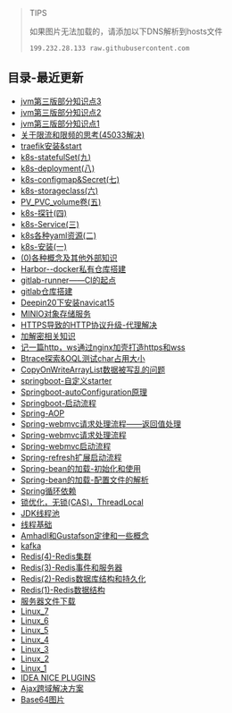 > TIPS
>
> 如果图片无法加载的，请添加以下DNS解析到hosts文件
> 
> `199.232.28.133 raw.githubusercontent.com`

## 目录-最近更新

- [jvm第三版部分知识点3](./JVM/jvm第三版部分知识点3/jvm第三版部分知识点3.md)
- [jvm第三版部分知识点2](./JVM/jvm第三版部分知识点2/jvm第三版部分知识点2.md)
- [jvm第三版部分知识点1](./JVM/jvm第三版部分知识点1/jvm第三版部分知识点1.md)
- [关于限流和限频的思考(45033解决)](./一些问题/限频/限频.md)
- [traefik安装&start](./traefik/1_install_start/1_install_start.md)
- [k8s-statefulSet(九)](./k8sInAction/9_k8s-statefulSet/9_k8s-statefulSet.md)
- [k8s-deployment(八)](./k8sInAction/8_k8s-deployment/8_k8s-deployment.md)
- [k8s-configmap&Secret(七)](./k8sInAction/7_k8s-configmap/7_k8s-configmap.md)
- [k8s-storageclass(六)](./k8sInAction/6_k8s-storageclass/6_k8s-storageclass.md)
- [PV_PVC_volume卷(五)](./k8sInAction/5_k8s-volume/5_k8s-volume.md)
- [k8s-探针(四)](./k8sInAction/4_k8s-探针/k8s-探针(四).md)
- [k8s-Service(三)](./k8sInAction/3_k8s-Service/k8s-Service(三).md)
- [k8s各种yaml资源(二)](./k8sInAction/2_k8s-yaml-resource/k8s各种yaml资源(二).md)
- [k8s-安装(一)](./k8sInAction/1_k8s-install/k8s-安装(一).md)
- [(0)各种概念及其他外部知识](./k8sInAction/0_k8s-other/各种概念及其他外部知识_0.md)
- [Harbor--docker私有仓库搭建](./中间件/harbor/harbor.md)
- [gitlab-runner——CI的起点](./中间件/gitlab-runner-docker/gitlab-runner-docker.md)
- [gitlab仓库搭建](./中间件/gitlab-install/gitlab.md)
- [Deepin20下安装navicat15](./中间件/Deepin20下安装navicat15/Deepin20下安装navicat15.md)
- [MINIO对象存储服务](./中间件/minio/minio.md)
- [HTTPS导致的HTTP协议升级-代理解决](./SSL/httpsProxy/httpsProxy.md)
- [加解密相关知识](./SSL/加解密相关知识/加解密相关知识.md)
- [记一篇http，ws通过nginx加壳打造https和wss](./SSL/http_ws_ssl/http_ws_ssl.md)
- [Btrace探索&OQL测试char占用大小](./java/other/btrace_OQL_char/btrace_OQL_char.md)
- [CopyOnWriteArrayList数据被写乱的问题](./一些问题/copyOnWriteArrayList/copyOnWriteArrayList.md)
- [springboot-自定义starter](./spring/springboot-starter/springboot-starter.md)
- [Springboot-autoConfiguration原理](./spring/springboot-autoConfiguration/springboot-autoConfiguration.md)
- [Springboot-启动流程](./spring/springboot-init/springboot-init.md)
- [Spring-AOP](./spring/aop/aop.md)
- [Spring-webmvc请求处理流程——返回值处理](./spring/returnValue_handle/returnValue_handle.md)
- [Spring-webmvc请求处理流程](./spring/request_handle/request_handle.md)
- [Spring-webmvc启动流程](./spring/webmvc/webmvc.md)
- [Spring-refresh扩展启动流程](./spring/spring_refresh/spring_refresh.md)
- [Spring-bean的加载-初始化和使用](./spring/bean_load/bean_load.md)
- [Spring-bean的加载-配置文件的解析](./spring/bean_parser/bean_parser.md)
- [Spring循环依赖](./spring/circleDI/circleDI.md)
- [锁优化，无锁(CAS)，ThreadLocal](./java/concurrent/concurrent_thread_3/concurrent_thread_3.md)
- [JDK线程池](./java/concurrent/concurrent_thread_3/concurrent_thread_3.md)
- [线程基础](./java/concurrent/concurrent_thread_2/concurrent_thread_2.md)
- [Amhadl和Gustafson定律和一些概念](./java/concurrent/concurrent_thread_1/concurrent_thread_1.md)
- [kafka](./中间件/kafka/kafka.md)
- [Redis(4)-Redis集群](./中间件/redis/redis_cluster/redis_cluster.md)
- [Redis(3)-Redis事件和服务器](./中间件/redis/redis_event_server/redis_event_server.md)
- [Redis(2)-Redis数据库结构和持久化](./中间件/redis/redis_database_rdb_aof/redis_database_rdb_aof.md)
- [Redis(1)-Redis数据结构](./中间件/redis/redis_data_structure/redis_data_structure.md)
- [服务器文件下载](./java/other/file_download/file_download.md)
- [Linux_7](./Linux/learn_7/Linux_7.md)
- [Linux_6](./Linux/learn_6/Linux_6.md)
- [Linux_5](./Linux/learn_5/Linux_5.md)
- [Linux_4](./Linux/learn_4/Linux_4.md)
- [Linux_3](./Linux/learn_3/Linux_3.md)
- [Linux_2](./Linux/learn_2/Linux_2.md)
- [Linux_1](./Linux/learn_1/Linux_1.md)
- [IDEA NICE PLUGINS](./随笔/nice_idea_plugins/nice_idea_plugins.md)
- [Ajax跨域解决方案](./随笔/ajax_cross/ajax_cross.md)
- [Base64图片](./随笔/base64/base64.md)
